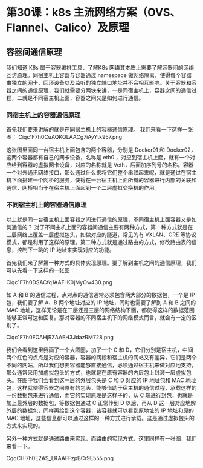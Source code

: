 # 第30课：k8s 主流网络方案（OVS、Flannel、Calico）及原理

## 容器间通信原理

我们知道 K8s 属于容器编排工具，了解K8s 网络其本质上需要了解容器间的网络互访原理。同宿主机上容器与容器通过 namespace 做网络隔离，使得每个容器由独立的网卡、回环设备以及监听的独立端口地址并不会相互影响。关于容器和容器之间的通信原理，我们就需要分两块来讲，一是同宿主机上，容器之间的通信过程，二就是不同宿主机上面，容器之间又是如何进行通信。

### 同宿主机上的容器通信原理

首先我们要来讲解的就是在同宿主机上的容器通信原理。 我们来看一下这样一张图：
Ciqc1F7h0CuAQKQLAACg7iAyYtk957.png

这张图里面同一台宿主机上面包含的两个容器，分别是 Docker01 和 Docker02，这两个容器都有自己的网卡设备，名称是 eth0 ，对应到宿主机上面，就有一个对应给到容器的虚拟网卡设备，对应的名称就是 Veth，后面加序列号的名称。容器一个对外通讯网络接口，那么通过什么来将它们整个串联起来呢，就是通过在宿主机下面搭建一个网桥的服务，使得在一台宿主机上面所有的容器进行内部的关联和通信，网桥相当于在宿主机上面起到一个二层虚拟交换机的作用。

### 不同宿主机上的容器通信原理
以上就是同一台宿主机上面容器之间进行通信的原理，不同宿主机上面容器又是如何通信的？ 对于不同主机上面的容器间通信主要有两种方式，第一种方式就是在三层网络上覆盖一层虚拟包头，如做对应的隧道，常见的有 VXLAN、GRE 等协议模式，都是利用了这样的原理。第二种方式就是通过路由的方式，修改路由表的信息，控制下一跳的 IP 地址来实现对应的功能。

首先我们来了解第一种方式的具体实现原理。要了解到主机之间的通信原理，我们可以先看一下这样的一张图：

Ciqc1F7h0DSACfq1AAF-K0jMyOw430.png

如 A 和 B 的通信过程，点对点的通信通常必须包含两大部分的数据包，一个是 IP 包，我们要了解 A、B 两个地址对应的 IP 地址，同时也需要了解到 A 和 B 之间的 MAC 地址，这样无论是在二层还是三层的网络结构下面，都使得这样的数据范围能够正常可达和回复。那对容器的不同宿主机下的网络模式而言，就会有一定的区别了。

Ciqc1F7h0EOAHjRZAAEH3JdazRM728.png

我们会看到这里我画了一个大圆圈，加了一个 C 和 D，它们分别是宿主机，中间两个红色的点点是对应的容器，容器的网段和宿主机的网站又有差异，它们是两个不同的网站，所以我们想要容器能够直接通信，必须通过宿主机来做对应地支持，那么通常采用加虚拟包头的方式，也就是在原有容器的内层包上封装一层虚拟包头。在图中我们会看到这一层的外层包头是 C 和 D 对应的 IP 地址包和 MAC 地址包，这样就使得容器之间原有的包头，能够借助于宿主机的通信过程，承载这样的一份数据包来进行通信，而它的实现原理是这样子的，从 C 端进行封包，也就是加上最外层的数据包，等数据包通过 C 正常传到 D 以后，再从 D 这一层对应地解外层的数据包，同样再给到这个容器，该容器就可以看到原地址的 IP 地址和原的 MAC 地址，这些信息都可以通过这样的一种方式进行承载。这是通过虚拟包头的方式来实现的。

另外一种方式就是通过路由来实现，而路由的实现方式，这里同样有一张图，我们来看一下。

CgqCHl7h0E2AS_LKAAFFzpBCr9E555.png